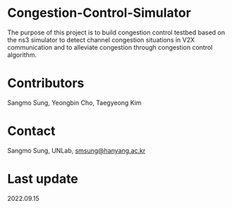 # Congestion-Control-Simulator

The purpose of this project is to build congestion control testbed based on the ns3 simulator to detect channel congestion situations in V2X communication and to alleviate congestion through congestion control algorithm.

# Contributors

Sangmo Sung, Yeongbin Cho, Taegyeong Kim 

# Contact

Sangmo Sung, UNLab, smsung@hanyang.ac.kr

# Last update

2022.09.15
